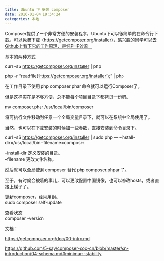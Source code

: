 ```yaml
---
title: Ubuntu 下 安装 composer
date: 2016-01-04 19:34:24
categories: 本地
---
```


Composer提供了一个非常方便的安装程序，Ubuntu下可以很简单的在命令行下载。可以免费下载（https://getcomposer.org/installer），感兴趣的同学可以去Github上看下它的工作原理，是纯PHP的源。

基本的两种方式

curl -sS https://getcomposer.org/installer | php

php -r “readfile(‘https://getcomposer.org/installer’);” | php

在工作目录下使用 php composer.phar 命令就可以运行Composer了。

但是这样实在是不够方便，总不能每个项目目录下都拷贝一份吧。

mv composer.phar /usr/local/bin/composer

将可执行文件移动到任意一个全局变量目录下，就可以在系统中全局使用了。

当然，也可以在下载安装的时候加一些参数，直接安装到命令目录下。

curl -sS https://getcomposer.org/installer | sudo php — –install-dir=/usr/local/bin –filename=composer

–install-dir 定义安装的目录。  
–filename 更改文件名称。

然后就可以全局使用 composer 替代 php composer.phpar 了。

至于，有时候会被墙的事儿，可以更改配置中国镜像，也可以修改hosts，或者直接上梯子了。

更新composer，经常用到。  
sudo composer self-update

查看状态  
composer -version

文档：

https://getcomposer.org/doc/00-intro.md

https://github.com/5-say/composer-doc-cn/blob/master/cn-introduction/04-schema.md#minimum-stability

